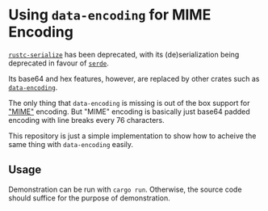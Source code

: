# Using `data-encoding` for MIME Encoding

[`rustc-serialize`](https://github.com/rust-lang-deprecated/rustc-serialize) has been deprecated, with its
(de)serialization being deprecated in favour of [`serde`](https://serde.rs/).

Its base64 and hex features, however, are replaced by other crates such as
[`data-encoding`](https://github.com/ia0/data-encoding).

The only thing that `data-encoding` is missing is out of the box support for
["MIME"](https://docs.rs/rustc-serialize/0.3.24/rustc_serialize/base64/static.MIME.html) encoding. But "MIME" encoding
is basically just base64 padded encoding with line breaks every 76 characters.

This repository is just a simple implementation to show how to acheive the same thing with `data-encoding` easily.

## Usage
Demonstration can be run with `cargo run`. Otherwise, the source code should suffice for the purpose of demonstration.
